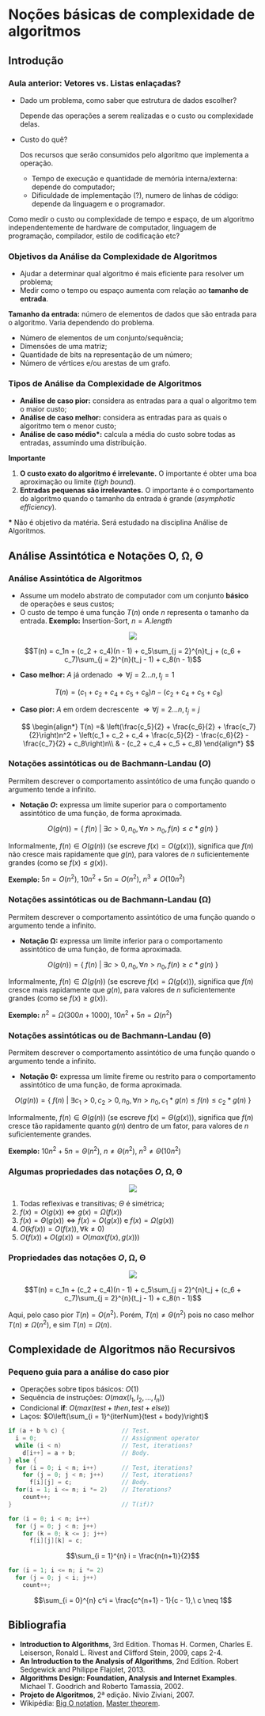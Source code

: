 # Noções básicas de complexidade de algoritmos

## Introdução

### Aula anterior: Vetores vs. Listas enlaçadas?

- Dado um problema, como saber que estrutura de dados escolher? 
  
  Depende das operações a serem realizadas e o custo ou complexidade delas.

- Custo do quê? 
  
  Dos recursos que serão consumidos pelo algoritmo que implementa a operação.

  - Tempo de execução e quantidade de memória interna/externa: depende do 
  computador;
  - Dificuldade de implementação (?), numero de linhas de código: depende da 
  linguagem e o programador.

Como medir o custo ou complexidade de tempo e espaço, de um algoritmo 
independentemente de hardware de computador, linguagem de programação, compilador,
estilo de codificação etc?

### Objetivos da Análise da Complexidade de Algoritmos

- Ajudar a determinar qual algoritmo é mais eficiente para resolver um problema;
- Medir como o tempo ou espaço aumenta com relação ao **tamanho de entrada**.

**Tamanho da entrada:** número de elementos de dados que são entrada para o algoritmo. Varia 
dependendo do problema.

- Número de elementos de um conjunto/sequência;
- Dimensões de uma matriz;
- Quantidade de bits na representação de um número;
- Número de vértices e/ou arestas de um grafo.

### Tipos de Análise da Complexidade de Algoritmos

- **Análise de caso pior:** considera as entradas para a qual o algoritmo tem o maior custo;
- **Análise de caso melhor:** considera as entradas para as quais o algoritmo tem o menor custo;
- **Análise de caso médio&ast;:** calcula a média do custo sobre todas as entradas, assumindo
uma distribuição.

**Importante**

1. **O custo exato do algoritmo é irrelevante.** O importante é obter uma boa aproximação
ou limite (*tigh bound*).
1. **Entradas pequenas são irrelevantes.** O importante é o comportamento do algoritmo
quando o tamanho da entrada é grande (*asymphotic efficiency*).

**&ast;** Não é objetivo da matéria. Será estudado na disciplina Análise de Algoritmos.

## Análise Assintótica e Notações O, &Omega;, &Theta;

### Análise Assintótica de Algoritmos

- Assume um modelo abstrato de computador com um conjunto **básico** de operações e seus custos;
- O custo de tempo é uma função $T(n)$ onde $n$ representa o tamanho da entrada. **Exemplo:** Insertion-Sort, $n = A.length$

<p align="center">
  <img src="https://user-images.githubusercontent.com/14254807/36647924-214921dc-1a6b-11e8-879a-65aadb6a66be.png">
</p>

$$T(n) = c_1n + (c_2 + c_4)(n - 1) + c_5\sum_{j = 2}^{n}t_j + (c_6 + c_7)\sum_{j = 2}^{n}(t_j - 1) + c_8(n - 1)$$

- **Caso melhor:** $A$ já ordenado $\Rightarrow \forall j = 2 \dots n, t_j = 1$
  
  $$T(n) = (c_1 + c_2 + c_4 + c_5 + c_8)n - (c_2 + c_4 + c_5 + c_8)$$
- **Caso pior:** $A$ em ordem decrescente $\Rightarrow \forall j = 2 \dots n, t_j = j$

  $$
  \begin{align*}
  T(n) =& \left(\frac{c_5}{2} + \frac{c_6}{2} + \frac{c_7}{2}\right)n^2 + \left(c_1 + c_2 + c_4 + \frac{c_5}{2} - \frac{c_6}{2} - \frac{c_7}{2} + c_8\right)n\\
        & - (c_2 + c_4 + c_5 + c_8)
  \end{align*}
  $$
  
### Notações assintóticas ou de Bachmann-Landau (*O*)

Permitem descrever o comportamento assintótico de uma função quando o argumento tende a infinito.

- **Notação *O*:** expressa um limite superior para o comportamento assintótico de uma função, de forma
aproximada.

$$O(g(n)) = \left\{\ f(n)\ |\ \exists c > 0, n_0, \forall n > n_0, f(n) \leq c * g(n) \ \right\}$$

Informalmente, $f(n) \in O(g(n))$ (se escreve
$f(x) = O(g(x))$), significa que $f(n)$ não cresce mais rapidamente que $g(n)$, para valores de $n$ suficientemente grandes (como se $f(x) \leq g(x)$).

**Exemplo:** $5n = O(n^2),\ 10n^2 + 5n = O(n^2),\ n^3 \neq O(10n^2)$

### Notações assintóticas ou de Bachmann-Landau (&Omega;)

Permitem descrever o comportamento assintótico de uma função quando o argumento tende a infinito.

- **Notação &Omega;:** expressa um limite inferior para o comportamento assintótico de uma função, de forma aproximada.

$$O(g(n)) = \left\{\ f(n)\ |\ \exists c > 0, n_0, \forall n > n_0, f(n) \geq c * g(n) \ \right\}$$

Informalmente, $f(n) \in \Omega(g(n))$ (se escreve
$f(x) = \Omega(g(x))$), significa que $f(n)$ cresce mais rapidamente que $g(n)$, para valores de $n$ suficientemente grandes (como se $f(x) \geq g(x)$).

**Exemplo:** $n^2 = \Omega(300n + 1000),\ 10n^2 + 5n = \Omega(n^2)$

### Notações assintóticas ou de Bachmann-Landau (&Theta;)

Permitem descrever o comportamento assintótico de uma função quando o argumento tende a infinito.

- **Notação &Theta;:** expressa um limite fireme ou restrito para o comportamento
assintótico de uma função, de forma aproximada.

$$O(g(n)) = \left\{\ f(n)\ |\ \exists c_1 > 0, c_2 > 0, n_0, \forall n > n_0, c_1 * g(n) \leq f(n) \leq c_2 * g(n) \ \right\}$$

Informalmente, $f(n) \in \Theta(g(n))$ (se escreve
$f(x) = \Theta(g(x))$), significa que $f(n)$ cresce tão rapidamente quanto $g(n)$
dentro de um fator, para valores de $n$ suficientemente grandes.

**Exemplo:** $10n^2 + 5n = \Theta(n^2),\ n \neq \Theta(n^2),\ n^3 \neq \Theta(10n^2)$

### Algumas propriedades das notações *O*, &Omega;, &Theta;

<p align="center">
  <img src="https://user-images.githubusercontent.com/14254807/36792274-e93b255a-1c78-11e8-8a98-1a0e36ed2eeb.png">
</p>

1. Todas reflexivas e transitivas; $\Theta$ é simétrica;
2. $f(x) = O(g(x)) \Leftrightarrow g(x) = \Omega(f(x))$
3. $f(x) = \Theta(g(x)) \Leftrightarrow f(x) = O(g(x))$ e $f(x) = \Omega(g(x))$
4. $O(kf(x)) = O(f(x)), \forall k \neq 0)$
5. $O(f(x)) + O(g(x)) = O(max(f(x), g(x)))$

### Propriedades das notações *O*, &Omega;, &Theta;

<p align="center">
  <img src="https://user-images.githubusercontent.com/14254807/36647924-214921dc-1a6b-11e8-879a-65aadb6a66be.png">
</p>

$$T(n) = c_1n + (c_2 + c_4)(n - 1) + c_5\sum_{j = 2}^{n}t_j + (c_6 + c_7)\sum_{j = 2}^{n}(t_j - 1) + c_8(n - 1)$$

Aqui, pelo caso pior $T(n) = O(n^2)$. Porém, $T(n) \neq \Theta(n^2)$ pois no caso
melhor $T(n) \neq \Omega(n^2)$, e sim $T(n) = \Omega(n)$.

## Complexidade de Algoritmos não Recursivos

### Pequeno guia para a análise do caso pior

- Operações sobre tipos básicos: $O(1)$
- Sequência de instruções: $O(max(I_1, I_2, \dots, I_n))$
- Condicional **if**: $O(max(test + then, test + else))$
- Laços: $O\left(\sum_{i = 1}^{iterNum}(test + body)\right)$

```c
if (a + b % c) {                // Test.
  i = 0;                        // Assignment operator
  while (i < n)                 // Test, iterations?
    d[i++] = a + b;             // Body.
} else {
  for (i = 0; i < n; i++)       // Test, iterations?
    for (j = 0; j < n; j++)     // Test, iterations?
      f[i][j] = c;              // Body.
  for(i = 1; i <= n; i *= 2)    // Iterations?
    count++;
}                               // T(if)?
```

```c
for (i = 0; i < n; i++)
  for (j = 0; j < n; j++)
    for (k = 0; k <= j; j++)
      f[i][j][k] = c;
```

$$\sum_{i = 1}^{n} i = \frac{n(n+1)}{2}$$

```c
for (i = 1; i <= n; i *= 2)
  for (j = 0; j < i; j++)
    count++;
```

$$\sum_{i = 0}^{n} c^i = \frac{c^{n+1} - 1}{c - 1},\ c \neq 1$$

## Bibliografia

- **Introduction to Algorithms**, 3rd Edition. Thomas H. Cormen, Charles E. 
Leiserson, Ronald L. Rivest and Clifford Stein, 2009, caps 2-4.
- **An Introduction to the Analysis of Algorithms**, 2nd Edition. Robert
Sedgewick and Philippe Flajolet, 2013.
- **Algorithms Design: Foundation, Analysis and Internet Examples**. Michael
T. Goodrich and Roberto Tamassia, 2002.
- **Projeto de Algoritmos**, 2ª edição. Nivio Ziviani, 2007.
- Wikipédia: [Big O notation](https://en.wikipedia.org/wiki/Big_O_notation), 
[Master theorem](https://en.wikipedia.org/wiki/Master_theorem).